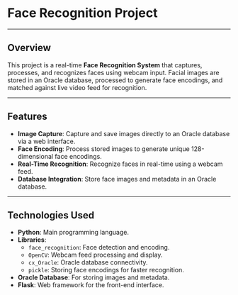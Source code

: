 # **Face Recognition Project**

---

## **Overview**
This project is a real-time **Face Recognition System** that captures, processes, and recognizes faces using webcam input. Facial images are stored in an Oracle database, processed to generate face encodings, and matched against live video feed for recognition.

---

## **Features**
- **Image Capture**: Capture and save images directly to an Oracle database via a web interface.
- **Face Encoding**: Process stored images to generate unique 128-dimensional face encodings.
- **Real-Time Recognition**: Recognize faces in real-time using a webcam feed.
- **Database Integration**: Store face images and metadata in an Oracle database.

---

## **Technologies Used**
- **Python**: Main programming language.
- **Libraries**:
  - `face_recognition`: Face detection and encoding.
  - `OpenCV`: Webcam feed processing and display.
  - `cx_Oracle`: Oracle database connectivity.
  - `pickle`: Storing face encodings for faster recognition.
- **Oracle Database**: For storing images and metadata.
- **Flask**: Web framework for the front-end interface.


